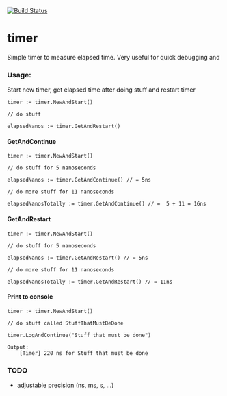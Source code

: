 [![Build Status](https://drone.io/github.com/chrisport/go-timer/status.png)](https://drone.io/github.com/chrisport/go-timer/latest)

timer
==========

Simple timer to measure elapsed time. Very useful for quick debugging and

### Usage:
Start new timer, get elapsed time after doing stuff and restart timer
```
timer := timer.NewAndStart()

// do stuff

elapsedNanos := timer.GetAndRestart()
```

#### GetAndContinue
```
timer := timer.NewAndStart()

// do stuff for 5 nanoseconds

elapsedNanos := timer.GetAndContinue() // = 5ns

// do more stuff for 11 nanoseconds

elapsedNanosTotally := timer.GetAndContinue() // =  5 + 11 = 16ns
```

#### GetAndRestart
```
timer := timer.NewAndStart()

// do stuff for 5 nanoseconds

elapsedNanos := timer.GetAndRestart() // = 5ns

// do more stuff for 11 nanoseconds

elapsedNanosTotally := timer.GetAndRestart() // = 11ns
```

#### Print to console
```
timer := timer.NewAndStart()

// do stuff called StuffThatMustBeDone

timer.LogAndContinue("Stuff that must be done")

Output:
    [Timer] 220 ns for Stuff that must be done
```

### TODO
- adjustable precision (ns, ms, s, ...)

